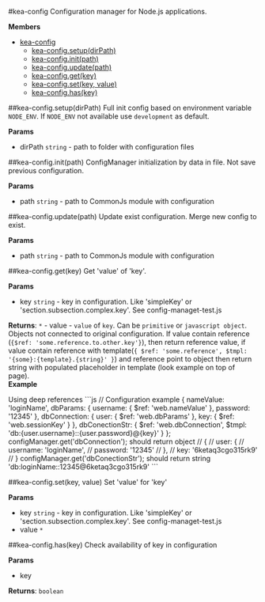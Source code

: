 <a name="module_kea-config"></a>
#kea-config
Configuration manager for Node.js applications.

**Members**

* [kea-config](#module_kea-config)
  * [kea-config.setup(dirPath)](#module_kea-config.setup)
  * [kea-config.init(path)](#module_kea-config.init)
  * [kea-config.update(path)](#module_kea-config.update)
  * [kea-config.get(key)](#module_kea-config.get)
  * [kea-config.set(key, value)](#module_kea-config.set)
  * [kea-config.has(key)](#module_kea-config.has)

<a name="module_kea-config.setup"></a>
##kea-config.setup(dirPath)
Full init config based on environment variable `NODE_ENV`. If `NODE_ENV` not available use `development` as default.

**Params**

- dirPath `string` - path to folder with configuration files  

<a name="module_kea-config.init"></a>
##kea-config.init(path)
ConfigManager initialization by data in file. Not save previous configuration.

**Params**

- path `string` - path to CommonJs module with configuration  

<a name="module_kea-config.update"></a>
##kea-config.update(path)
Update exist configuration. Merge new config to exist.

**Params**

- path `string` - path to CommonJs module with configuration  

<a name="module_kea-config.get"></a>
##kea-config.get(key)
Get 'value' of 'key'.

**Params**

- key `string` - key in configuration. Like 'simpleKey' or 'section.subsection.complex.key'. See config-managet-test.js  

**Returns**: `*` - value - `value` of `key`. Can be `primitive` or `javascript object`. Objects not connected to original configuration.
If value contain reference (`{$ref: 'some.reference.to.other.key'}`), then return reference value,
if value contain reference with template(`{ $ref: 'some.reference', $tmpl: '{some}:{template}.{string}' }`)
and reference point to object then return string with populated placeholder in template (look example on top of page).  
**Example**  
<caption>Using deep references</caption>
```js
    // Configuration example
    {
        nameValue: 'loginName',
        dbParams: {
            username: { $ref: 'web.nameValue' },
            password: '12345'
        },
        dbConnection: {
            user: { $ref: 'web.dbParams' },
            key: { $ref: 'web.sessionKey' }
        },
        dbConectionStr: {
            $ref: 'web.dbConnection',
            $tmpl: 'db:{user.username}::{user.password}@{key}'
        }
    };
    configManager.get('dbConnection'); should return object
    // {
    //   user: {
    //       username: 'loginName',
    //       password: '12345'
    //   },
    //   key: '6ketaq3cgo315rk9'
    // }
    configManager.get('dbConectionStr'); should return string 'db:loginName::12345@6ketaq3cgo315rk9'
```

<a name="module_kea-config.set"></a>
##kea-config.set(key, value)
Set 'value' for 'key'

**Params**

- key `string` - key in configuration. Like 'simpleKey' or 'section.subsection.complex.key'. See config-managet-test.js  
- value `*`  

<a name="module_kea-config.has"></a>
##kea-config.has(key)
Check availability of key in configuration

**Params**

- key   

**Returns**: `boolean`  
